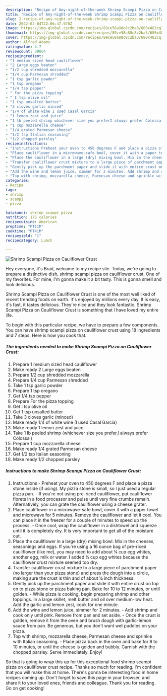 ```yaml
---
description: "Recipe of Any-night-of-the-week Shrimp Scampi Pizza on Cauliflower Crust"
title: "Recipe of Any-night-of-the-week Shrimp Scampi Pizza on Cauliflower Crust"
slug: 2-recipe-of-any-night-of-the-week-shrimp-scampi-pizza-on-cauliflower-crust
date: 2022-02-04T22:06:47.978Z
image: https://img-global.cpcdn.com/recipes/89ce58a88c8c2ba3/680x482cq70/shrimp-scampi-pizza-on-cauliflower-crust-recipe-main-photo.jpg
thumbnail: https://img-global.cpcdn.com/recipes/89ce58a88c8c2ba3/680x482cq70/shrimp-scampi-pizza-on-cauliflower-crust-recipe-main-photo.jpg
cover: https://img-global.cpcdn.com/recipes/89ce58a88c8c2ba3/680x482cq70/shrimp-scampi-pizza-on-cauliflower-crust-recipe-main-photo.jpg
author: Alfred Adams
ratingvalue: 4.7
reviewcount: 39064
recipeingredient:
- "1 medium sized head cauliflower"
- "2 Large eggs beaten"
- "1/2 cup shredded mozzarella"
- "1/4 cup Parmesan shredded"
- "1 tsp garlic powder"
- "1 tsp oregano"
- "1/4 tsp pepper"
- " For the pizza topping"
- " I tsp olive oil"
- "1 tsp unsalted butter"
- "3 cloves garlic minced"
- "1/4 of white wine I used Casal Garcia"
- "1 lemon zest and juice"
- "1 lb peeled shrimp whichever size you preferI always prefer Colossal"
- "1 cup mozzarella cheese"
- "1/4 grated Parmesan cheese"
- "1/2 tsp Italian seasoning"
- "1/2 chopped parsley"
recipeinstructions:
- "Instructions Preheat your oven to 450 degrees F and place a pizza stone inside (if using). My pizza stone is small, so I just used a regular pizza pan. If you&#39;re not using pre-riced cauliflower, put cauliflower florets in a food processor and pulse until very fine crumbs remain. Alternatively, you can grate the cauliflower using a cheese grater."
- "Place cauliflower in a microwave-safe bowl, cover it with a paper towel and microwave for 5 minutes. Remove the cauliflower and let it cool. You can place it in the freezer for a couple of minutes to speed up the process. Once cool, wrap the cauliflower in a dishtowel and squeeze until it is completely dry. It is very important to get all of the moisture out."
- "Place the cauliflower in a large (dry) mixing bowl. Mix in the cheeses, seasonings and eggs. If you&#39;re using a 16 ounce bag of pre-riced cauliflower (like me), you may need to add about ¼ cup egg whites, another egg, milk or water. I added ¼ cup egg whites because the cauliflower crust mixture seemed too dry."
- "Transfer cauliflower crust mixture to a large piece of parchment paper (no larger than your pizza stone) and press the dough into a circle, making sure the crust is thin and of about ¼ inch thickness."
- "Gently pick up the parchment paper and slide it with entire crust on top on to pizza stone or pizza baking pan. Bake for 10 to 12 minutes, or until golden. While pizza is cooking, begin preparing shrimp and other toppings. In a large skillet, melt butter and oil over medium-low heat. Add the garlic and lemon zest, cook for one minute."
- "Add the wine and lemon juice, simmer for 2 minutes. Add shrimp and cook only until pink. Remove from pan and set aside. Once the crust is golden, remove it from the oven and brush dough with garlic-lemon sauce from pan. Be generous, but you don&#39;t want wet puddles on your pizza."
- "Top with shrimp, mozzarella cheese, Parmesan cheese and sprinkle with Italian seasoning. Place pizza back in the oven and bake for 8 to 10 minutes, or until the cheese is golden and bubbly. Garnish with the chopped parsley. Serve immediately. Enjoy!"
categories:
- Recipe
tags:
- shrimp
- scampi
- pizza

katakunci: shrimp scampi pizza 
nutrition: 175 calories
recipecuisine: American
preptime: "PT11M"
cooktime: "PT41M"
recipeyield: "1"
recipecategory: Lunch

---
```



![Shrimp Scampi Pizza on Cauliflower Crust](https://img-global.cpcdn.com/recipes/89ce58a88c8c2ba3/680x482cq70/shrimp-scampi-pizza-on-cauliflower-crust-recipe-main-photo.jpg)

Hey everyone, it's Brad, welcome to my recipe site. Today, we're going to prepare a distinctive dish, shrimp scampi pizza on cauliflower crust. One of my favorites. For mine, I'm gonna make it a bit tasty. This is gonna smell and look delicious.



Shrimp Scampi Pizza on Cauliflower Crust is one of the most well liked of recent trending foods on earth. It's enjoyed by millions every day. It is easy, it's fast, it tastes delicious. They're nice and they look fantastic. Shrimp Scampi Pizza on Cauliflower Crust is something that I have loved my entire life.


To begin with this particular recipe, we have to prepare a few components. You can have shrimp scampi pizza on cauliflower crust using 18 ingredients and 7 steps. Here is how you cook that.

<!--inarticleads1-->

##### The ingredients needed to make Shrimp Scampi Pizza on Cauliflower Crust:

1. Prepare 1 medium sized head cauliflower
1. Make ready 2 Large eggs beaten
1. Prepare 1/2 cup shredded mozzarella
1. Prepare 1/4 cup Parmesan shredded
1. Take 1 tsp garlic powder
1. Prepare 1 tsp oregano
1. Get 1/4 tsp pepper
1. Prepare  For the pizza topping
1. Get  I tsp olive oil
1. Get 1 tsp unsalted butter
1. Take 3 cloves garlic (minced)
1. Make ready 1/4 of white wine (I used Casal Garcia)
1. Make ready 1 lemon zest and juice
1. Take 1 lb peeled shrimp (whichever size you prefer,I always prefer Colossal)
1. Prepare 1 cup mozzarella cheese
1. Make ready 1/4 grated Parmesan cheese
1. Get 1/2 tsp Italian seasoning
1. Make ready 1/2 chopped parsley




<!--inarticleads2-->

##### Instructions to make Shrimp Scampi Pizza on Cauliflower Crust:

1. Instructions - Preheat your oven to 450 degrees F and place a pizza stone inside (if using). My pizza stone is small, so I just used a regular pizza pan. - If you&#39;re not using pre-riced cauliflower, put cauliflower florets in a food processor and pulse until very fine crumbs remain. Alternatively, you can grate the cauliflower using a cheese grater.
1. Place cauliflower in a microwave-safe bowl, cover it with a paper towel and microwave for 5 minutes. Remove the cauliflower and let it cool. You can place it in the freezer for a couple of minutes to speed up the process. - Once cool, wrap the cauliflower in a dishtowel and squeeze until it is completely dry. It is very important to get all of the moisture out.
1. Place the cauliflower in a large (dry) mixing bowl. Mix in the cheeses, seasonings and eggs. If you&#39;re using a 16 ounce bag of pre-riced cauliflower (like me), you may need to add about ¼ cup egg whites, another egg, milk or water. I added ¼ cup egg whites because the cauliflower crust mixture seemed too dry.
1. Transfer cauliflower crust mixture to a large piece of parchment paper (no larger than your pizza stone) and press the dough into a circle, making sure the crust is thin and of about ¼ inch thickness.
1. Gently pick up the parchment paper and slide it with entire crust on top on to pizza stone or pizza baking pan. Bake for 10 to 12 minutes, or until golden. - While pizza is cooking, begin preparing shrimp and other toppings. In a large skillet, melt butter and oil over medium-low heat. Add the garlic and lemon zest, cook for one minute.
1. Add the wine and lemon juice, simmer for 2 minutes. - Add shrimp and cook only until pink. Remove from pan and set aside. - Once the crust is golden, remove it from the oven and brush dough with garlic-lemon sauce from pan. Be generous, but you don&#39;t want wet puddles on your pizza.
1. Top with shrimp, mozzarella cheese, Parmesan cheese and sprinkle with Italian seasoning. - Place pizza back in the oven and bake for 8 to 10 minutes, or until the cheese is golden and bubbly. Garnish with the chopped parsley. Serve immediately. Enjoy!




So that is going to wrap this up for this exceptional food shrimp scampi pizza on cauliflower crust recipe. Thanks so much for reading. I'm confident that you will make this at home. There's gonna be interesting food in home recipes coming up. Don't forget to save this page in your browser, and share it to your loved ones, friends and colleague. Thank you for reading. Go on get cooking!
